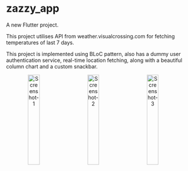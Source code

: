 # zazzy_app

A new Flutter project.

This project utilises API from weather.visualcrossing.com for fetching temperatures of last 7 days.

This project is implemented using BLoC pattern, also has a dummy user authentication service, real-time location fetching, 
along with a beautiful column chart and a custom snackbar. 

<p align="center">
  <img alt="Screenshot-1" src="https://user-images.githubusercontent.com/40262579/157870847-cb15df31-190f-44f0-ba2a-74734bfdf253.png" width="25%">
&nbsp; &nbsp; &nbsp; &nbsp;
  <img alt="Screenshot-2" src="https://user-images.githubusercontent.com/40262579/157870843-a14401a6-18e5-4b2b-bac2-4b4b2a46c303.png" width="25%">
&nbsp; &nbsp; &nbsp; &nbsp;
    <img alt="Screenshot-3" src="https://user-images.githubusercontent.com/40262579/157870846-3319f021-0dea-49a0-997c-014b7f9ad85d.png" width="25%">
&nbsp; &nbsp; &nbsp; &nbsp;
</p>
